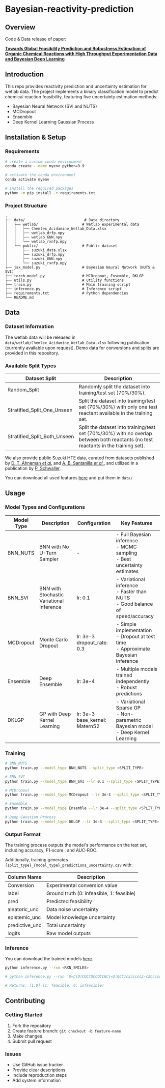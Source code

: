 # Bayesian-reactivity-prediction

## Overview
Code & Data release of paper:

[**Towards Global Feasibility Prediction and Robustness Estimation of Organic Chemical Reactions with High Throughput Experimentation Data and Bayesian Deep Learning**](https://chemrxiv.org/engage/chemrxiv/article-details/66a8e186c9c6a5c07a7f6966)

## Introduction
This repo provides reactivity prediction and uncertainty estimation for wetlab data. The project implements a binary classification model to predict chemical reaction feasibility, featuring five uncertainty estimation methods:

- Bayesian Neural Network (SVI and NUTS)
- MCDropout
- Ensemble
- Deep Kernel Learning Gaussian Process

## Installation & Setup

### Requirements
```bash
# create a custom conda environment
conda create --name myenv python=3.9

# activate the conda environment
conda activate myenv

# install the required packages
python -m pip install -r requirements.txt
```

### Project Structure
```
.
├── data/                           # Data directory
│   ├── wetlab/                    # Wetlab experimental data
│   │   ├── Chemlex_Acidamine_Wetlab_Data.xlsx
│   │   ├── wetlab_drfp.npy       
│   │   ├── wetlab_GNN.npy        
│   │   └── wetlab_rxnfp.npy      
│   └── public/                    # Public dataset
│       ├── suzuki_data.xlsx      
│       ├── suzuki_drfp.npy       
│       ├── suzuki_GNN.npy        
│       └── suzuki_rxnfp.npy      
├── jax_model.py                   # Bayesian Neural Network (NUTS & SVI)
├── torch_model.py                 # MCDropout, Ensemble, DKLGP
├── utils.py                       # Utility functions
├── train.py                       # Main training script
├── inference.py                   # Inference script
├── requirements.txt               # Python dependencies
└── README.md
```

## Data

### Dataset Information
The wetlab data will be released in `data/wetlab/Chemlex_Acidamine_Wetlab_Data.xlsx` following publication (currently available upon request). Demo data for conversions and splits are provided in this repository.

### Available Split Types
| Dataset Split | Description |
|--------------|-------------|
| Random_Split | Randomly split the dataset into training/test set (70%/30%).                                                                        |
| Stratified_Split_One_Unseen | Split the dataset into training/test set (70%/30%) with only one test reactant available in the training set. |
|Stratified_Split_Both_Unseen| Split the dataset into training/test set (70%/30%) with no overlap between both reactants (no test reactants in the training set).|


We also provide public Suzuki HTE data, curated from datasets published by [D. T. Ahneman *et al.*](https://www.science.org/doi/10.1126/science.aar5169) and [A. B. Santanilla *et al.*](https://www.science.org/doi/10.1126/science.1259203), and utilized in a publication by [P. Schwaller](https://rxn4chemistry.github.io/rxn_yields/).

You can download all used features [here](https://drive.google.com/drive/folders/1yAW-vPn8cIvr2b8iHesoaLLWM3BKA3kl?usp=drive_link) and put them in `data/`

## Usage

### Model Types and Configurations
| Model Type | Description | Configuration | Key Features |
|------------|-------------|---------------------|--------------|
| BNN_NUTS | BNN with No U-Turn Sampler | - | - Full Bayesian inference<br>- MCMC sampling<br>- Best uncertainty estimates |
| BNN_SVI | BNN with Stochastic Variational Inference | lr: 0.1| - Variational inference<br>- Faster than NUTS<br>- Good balance of speed/accuracy |
| MCDropout | Monte Carlo Dropout | lr: 3e-3<br>dropout_rate: 0.3 | - Simple implementation<br>- Dropout at test time<br>- Approximate Bayesian inference |
| Ensemble | Deep Ensemble | lr: 3e-4| - Multiple models trained independently<br>- Robust predictions |
| DKLGP | GP with Deep Kernel Learning | lr: 3e-3<br>base_kernel: Matern52 | - Variational Sparse GP<br>- Non-parametric Bayesian model<br>- Deep Kernel Learning |


### Training
```bash
# BNN_NUTS
python train.py --model_type BNN_NUTS --split_type <SPLIT_TYPE>

# BNN_SVI
python train.py --model_type BNN_SVI --lr 0.1 --split_type <SPLIT_TYPE>

# MCDropout
python train.py --model_type MCDropout --lr 3e-3 --split_type <SPLIT_TYPE>

# Ensemble
python train.py --model_type Ensemble --lr 3e-4 --split_type <SPLIT_TYPE>

# Deep Gaussian Process
python train.py --model_type DKLGP --lr 3e-3 --split_type <SPLIT_TYPE>
```

### Output Format
The training process outputs the model's performance on the test set, including accuracy, F1-score , and AUC-ROC.

Additionally, training generates `{split_type}_{model_type}_predictions_uncertainty.csv` with:

| Column Name | Description |
|------------|-------------|
| Conversion | Experimental conversion value |
| label | Ground truth (0: infeasible, 1: feasible) |
| pred | Predicted feasibility |
| aleatoric_unc | Data noise uncertainty |
| epistemic_unc | Model knowledge uncertainty |
| predictive_unc | Total uncertainty |
| logits | Raw model outputs |



### Inference
You can download the trained models [here](https://drive.google.com/drive/folders/1yAW-vPn8cIvr2b8iHesoaLLWM3BKA3kl?usp=drive_link).
```bash
python inference.py --rxn <RXN_SMILES>

# python inference.py --rxn 'O=C(O)COCCOCCOCCNC(=O)OCC1c2ccccc2-c2ccccc21.C[C@H](N)c1cccc([N+](=O)[O-])c1.CCN(C(C)C)C(C)C.F[P-](F)(F)(F)(F)F.c1ccc2c(c1)nnn2O[P+](N1CCCC1)(N1CCCC1)N1CCCC1>>C[C@H](NC(=O)COCCOCCOCCNC(=O)OCC1c2ccccc2-c2ccccc21)c1cccc([N+](=O)[O-])c1' 'CC(C(=O)O)c1cccc(C(=O)c2ccccc2)c1.COC(=O)c1nc(N)sc1Br.CCN(C(C)C)C(C)C.CN(C)C(On1nnc2cccnc21)=[N+](C)C.F[P-](F)(F)(F)(F)F>>COC(=O)c1nc(NC(=O)C(C)c2cccc(C(=O)c3ccccc3)c2)sc1Br'

# Returns: [1,0] (1: feasible, 0: infeasible)
```

## Contributing

### Getting Started
1. Fork the repository
2. Create feature branch: `git checkout -b feature-name`
3. Make changes
4. Submit pull request

### Issues
- Use GitHub issue tracker
- Provide clear descriptions
- Include reproduction steps
- Add system information